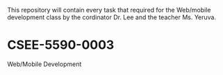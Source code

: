 This repository will contain every task that required for the Web/mobile development class by the cordinator Dr. Lee and the teacher Ms. Yeruva.
# CSEE-5590-0003
Web/Mobile Development
